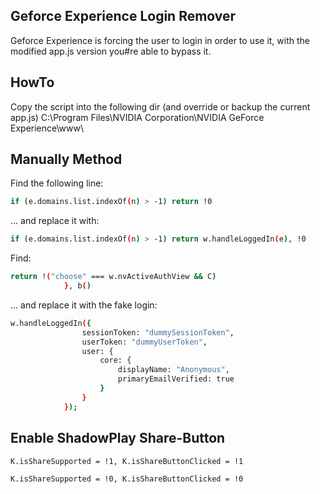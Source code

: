 Geforce Experience Login Remover
---------------------------------

Geforce Experience is forcing  the user to login in order to use it, with the modified app.js version you#re able to bypass it.



HowTo
-----

Copy the script into the following dir (and override or backup the current app.js) C:\Program Files\NVIDIA Corporation\NVIDIA GeForce Experience\www\


Manually Method
---------------

Find the following line:
```bash
if (e.domains.list.indexOf(n) > -1) return !0
```

... and replace it with:
```bash
if (e.domains.list.indexOf(n) > -1) return w.handleLoggedIn(e), !0
```


Find:
```bash
return !("choose" === w.nvActiveAuthView && C)
            }, b()
```


... and replace it with the fake login:
```bash
w.handleLoggedIn({
                sessionToken: "dummySessionToken",
                userToken: "dummyUserToken",
                user: {
                    core: {
                        displayName: "Anonymous",
                        primaryEmailVerified: true
                    }
                }
            });
```


Enable ShadowPlay Share-Button
-------------------------------

```bash
K.isShareSupported = !1, K.isShareButtonClicked = !1
```


```bash
K.isShareSupported = !0, K.isShareButtonClicked = !0
```